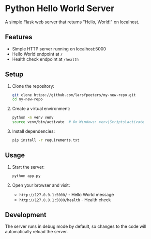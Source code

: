 # Python Hello World Server

A simple Flask web server that returns "Hello, World!" on localhost.

## Features

- Simple HTTP server running on localhost:5000
- Hello World endpoint at `/`
- Health check endpoint at `/health`

## Setup

1. Clone the repository:
   ```bash
   git clone https://github.com/larsfpeeters/my-new-repo.git
   cd my-new-repo
   ```

2. Create a virtual environment:
   ```bash
   python -m venv venv
   source venv/bin/activate  # On Windows: venv\Scripts\activate
   ```

3. Install dependencies:
   ```bash
   pip install -r requirements.txt
   ```

## Usage

1. Start the server:
   ```bash
   python app.py
   ```

2. Open your browser and visit:
   - `http://127.0.0.1:5000/` - Hello World message
   - `http://127.0.0.1:5000/health` - Health check

## Development

The server runs in debug mode by default, so changes to the code will automatically reload the server.
